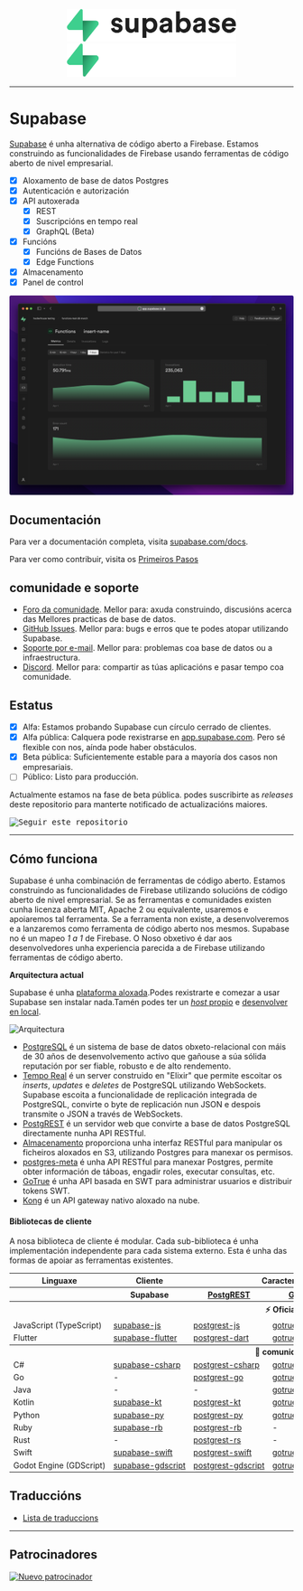 <p align="center">
<img width="300" src="https://raw.githubusercontent.com/supabase/supabase/master/packages/common/assets/images/supabase-logo-wordmark--light.svg#gh-light-mode-only">
<img width="300" src="https://raw.githubusercontent.com/supabase/supabase/master/packages/common/assets/images/supabase-logo-wordmark--dark.svg#gh-dark-mode-only">
</p>

---

# Supabase

[Supabase](https://supabase.com) é unha alternativa de código aberto a Firebase. Estamos construindo as funcionalidades de Firebase usando ferramentas de código aberto de nivel empresarial.

- [x] Aloxamento de base de datos Postgres
- [x] Autenticación e autorización
- [x] API autoxerada
  - [x] REST
  - [x] Suscripcións en tempo real
  - [x] GraphQL (Beta)
- [x] Funcións
  - [x] Funcións de Bases de Datos
  - [x] Edge Functions
- [x] Almacenamento
- [x] Panel de control

![Supabase Dashboard](https://raw.githubusercontent.com/supabase/supabase/master/apps/www/public/images/github/supabase-dashboard.png)

## Documentación

Para ver a documentación completa, visita [supabase.com/docs](https://supabase.com/docs).

Para ver como contribuir, visita os [Primeiros Pasos](../DEVELOPERS.md)

## comunidade e soporte

- [Foro da comunidade](https://github.com/supabase/supabase/discussions). Mellor para: axuda construindo, discusións acerca das Mellores practicas de base de datos.
- [GitHub Issues](https://github.com/supabase/supabase/issues). Mellor para: bugs e erros que te podes atopar utilizando Supabase.
- [Soporte por e-mail](https://supabase.com/docs/support#business-support). Mellor para: problemas coa base de datos ou a infraestructura.
- [Discord](https://discord.supabase.com). Mellor para: compartir as túas aplicacións e pasar tempo coa comunidade.

## Estatus

- [x] Alfa: Estamos probando Supabase cun círculo cerrado de clientes.
- [x] Alfa pública: Calquera pode rexistrarse en [app.supabase.com](https://app.supabase.com). Pero sé flexible con nos, aínda pode haber obstáculos.
- [x] Beta pública: Suficientemente estable para a mayoría dos casos non empresariais.
- [ ] Público: Listo para producción.

Actualmente estamos na fase de beta pública. podes suscribirte as _releases_ deste repositorio para manterte notificado de actualizacións maiores.

<kbd><img src="https://raw.githubusercontent.com/supabase/supabase/d5f7f413ab356dc1a92075cb3cee4e40a957d5b1/web/static/watch-repo.gif" alt="Seguir este repositorio"/></kbd>

---

## Cómo funciona

Supabase é unha combinación de ferramentas de código aberto. Estamos construindo as funcionalidades de Firebase utilizando solucións de código aberto de nivel empresarial. Se as ferramentas e comunidades existen cunha licenza aberta MIT, Apache 2 ou equivalente, usaremos e apoiaremos tal ferramenta. Se a ferramenta non existe, a desenvolveremos e a lanzaremos como ferramenta de código aberto nos mesmos. Supabase no é un mapeo _1 a 1_ de Firebase. O Noso obxetivo é dar aos desenvolvedores unha experiencia parecida a de Firebase utilizando ferramentas de código aberto.

**Arquitectura actual**

Supabase é unha [plataforma aloxada](https://app.supabase.com).Podes rexistrarte e comezar a usar Supabase sen instalar nada.Tamén podes ter un [_host_ propio](https://supabase.com/docs/guides/hosting/overview) e [desenvolver en local](https://supabase.com/docs/guides/local-development).

![Arquitectura](https://user-images.githubusercontent.com/70828596/187547862-ffa9d058-0c3a-4851-a3e7-92ccfca4b596.png)

- [PostgreSQL](https://www.postgresql.org/) é un sistema de base de datos obxeto-relacional con máis de 30 años de desenvolvemento activo que gañouse a súa sólida reputación por ser fiable, robusto e de alto rendemento.
- [Tempo Real](https://github.com/supabase/realtime) é un server construido en "Elixir" que permite escoitar os _inserts_, _updates_ e _deletes_ de PostgreSQL utilizando WebSockets. Supabase escoita a funcionalidade de replicación integrada de PostgreSQL, convirte o byte de replicación nun JSON e despois transmite o JSON a través de WebSockets.
- [PostgREST](http://postgrest.org/) é un servidor web que convirte a base de datos PostgreSQL directamente nunha API RESTful.
- [Almacenamento](https://github.com/supabase/storage-api) proporciona unha interfaz RESTful para manipular os ficheiros aloxados en S3, utilizando Postgres para manexar os permisos.
- [postgres-meta](https://github.com/supabase/postgres-meta) é unha API RESTful para manexar Postgres, permite obter información de táboas, engadir roles, executar consultas, etc.
- [GoTrue](https://github.com/netlify/gotrue) é unha API basada en SWT para administrar usuarios e distribuir tokens SWT.
- [Kong](https://github.com/Kong/kong) é un API gateway nativo aloxado na nube.

#### Bibliotecas de cliente

A nosa biblioteca de cliente é modular. Cada sub-biblioteca é unha implementación independente para cada sistema externo. Esta é unha das formas de apoiar as ferramentas existentes.

<table style="table-layout:fixed; white-space: nowrap;">
  <tr>
    <th>Linguaxe</th>
    <th>Cliente</th>
    <th colspan="5">Característica - Clientes (incluido no cliente de Supabase)</th>
  </tr>
  <tr>
    <th></th>
    <th>Supabase</th>
    <th><a href="https://github.com/postgrest/postgrest" target="_blank" rel="noopener noreferrer">PostgREST</a></th>
    <th><a href="https://github.com/supabase/gotrue" target="_blank" rel="noopener noreferrer">GoTrue</a></th>
    <th><a href="https://github.com/supabase/realtime" target="_blank" rel="noopener noreferrer">Realtime</a></th>
    <th><a href="https://github.com/supabase/storage-api" target="_blank" rel="noopener noreferrer">Storage</a></th>
    <th>Functions</th>
  </tr>
  <!-- TEMPLATE FOR NEW ROW -->
  <!-- START ROW
  <tr>
    <td>lang</td>
    <td><a href="https://github.com/supabase-community/supabase-lang" target="_blank" rel="noopener noreferrer">supabase-lang</a></td>
    <td><a href="https://github.com/supabase-community/postgrest-lang" target="_blank" rel="noopener noreferrer">postgrest-lang</a></td>
    <td><a href="https://github.com/supabase-community/gotrue-lang" target="_blank" rel="noopener noreferrer">gotrue-lang</a></td>
    <td><a href="https://github.com/supabase-community/realtime-lang" target="_blank" rel="noopener noreferrer">realtime-lang</a></td>
    <td><a href="https://github.com/supabase-community/storage-lang" target="_blank" rel="noopener noreferrer">storage-lang</a></td>
  </tr>
  END ROW -->
  <th colspan="7">⚡️ Oficial ⚡️</th>
  <tr>
    <td>JavaScript (TypeScript)</td>
    <td><a href="https://github.com/supabase/supabase-js" target="_blank" rel="noopener noreferrer">supabase-js</a></td>
    <td><a href="https://github.com/supabase/postgrest-js" target="_blank" rel="noopener noreferrer">postgrest-js</a></td>
    <td><a href="https://github.com/supabase/gotrue-js" target="_blank" rel="noopener noreferrer">gotrue-js</a></td>
    <td><a href="https://github.com/supabase/realtime-js" target="_blank" rel="noopener noreferrer">realtime-js</a></td>
    <td><a href="https://github.com/supabase/storage-js" target="_blank" rel="noopener noreferrer">storage-js</a></td>
    <td><a href="https://github.com/supabase/functions-js" target="_blank" rel="noopener noreferrer">functions-js</a></td>
  </tr>
    <tr>
    <td>Flutter</td>
    <td><a href="https://github.com/supabase/supabase-flutter" target="_blank" rel="noopener noreferrer">supabase-flutter</a></td>
    <td><a href="https://github.com/supabase/postgrest-dart" target="_blank" rel="noopener noreferrer">postgrest-dart</a></td>
    <td><a href="https://github.com/supabase/gotrue-dart" target="_blank" rel="noopener noreferrer">gotrue-dart</a></td>
    <td><a href="https://github.com/supabase/realtime-dart" target="_blank" rel="noopener noreferrer">realtime-dart</a></td>
    <td><a href="https://github.com/supabase/storage-dart" target="_blank" rel="noopener noreferrer">storage-dart</a></td>
    <td><a href="https://github.com/supabase/functions-dart" target="_blank" rel="noopener noreferrer">functions-dart</a></td>
  </tr>
  <th colspan="7">💚 comunidade💚</th>
  <tr>
    <td>C#</td>
    <td><a href="https://github.com/supabase-community/supabase-csharp" target="_blank" rel="noopener noreferrer">supabase-csharp</a></td>
    <td><a href="https://github.com/supabase-community/postgrest-csharp" target="_blank" rel="noopener noreferrer">postgrest-csharp</a></td>
    <td><a href="https://github.com/supabase-community/gotrue-csharp" target="_blank" rel="noopener noreferrer">gotrue-csharp</a></td>
    <td><a href="https://github.com/supabase-community/realtime-csharp" target="_blank" rel="noopener noreferrer">realtime-csharp</a></td>
    <td><a href="https://github.com/supabase-community/storage-csharp" target="_blank" rel="noopener noreferrer">storage-csharp</a></td>
    <td><a href="https://github.com/supabase-community/functions-csharp" target="_blank" rel="noopener noreferrer">functions-csharp</a></td>
  </tr>
  <tr>
    <td>Go</td>
    <td>-</td>
    <td><a href="https://github.com/supabase-community/postgrest-go" target="_blank" rel="noopener noreferrer">postgrest-go</a></td>
    <td><a href="https://github.com/supabase-community/gotrue-go" target="_blank" rel="noopener noreferrer">gotrue-go</a></td>
    <td>-</td>
    <td><a href="https://github.com/supabase-community/storage-go" target="_blank" rel="noopener noreferrer">storage-go</a></td>
    <td><a href="https://github.com/supabase-community/functions-go" target="_blank" rel="noopener noreferrer">functions-go</a></td>
  </tr>
  <tr>
    <td>Java</td>
    <td>-</td>
    <td>-</td>
    <td><a href="https://github.com/supabase-community/gotrue-java" target="_blank" rel="noopener noreferrer">gotrue-java</a></td>
    <td>-</td>
    <td><a href="https://github.com/supabase-community/storage-java" target="_blanke" rel="noopener noreferrer">storage-java</a></td>
    <td>-</td>
  </tr>
  <tr>
    <td>Kotlin</td>
    <td><a href="https://github.com/supabase-community/supabase-kt" target="_blank" rel="noopener noreferrer">supabase-kt</a></td>
    <td><a href="https://github.com/supabase-community/postgrest-kt" target="_blank" rel="noopener noreferrer">postgrest-kt</a></td>
    <td><a href="https://github.com/supabase-community/gotrue-kt" target="_blank" rel="noopener noreferrer">gotrue-kt</a></td>
    <td><a href="https://github.com/supabase-community/supabase-kt/tree/master/Realtime" target="_blank" rel="noopener noreferrer">realtime-kt</a></td>
    <td><a href="https://github.com/supabase-community/supabase-kt/tree/master/Storage" target="_blank" rel="noopener noreferrer">storage-kt</a></td>
    <td><a href="https://github.com/supabase-community/supabase-kt/tree/master/Functions" target="_blank" rel="noopener noreferrer">functions-kt</a></td>
  </tr>
  <tr>
    <td>Python</td>
    <td><a href="https://github.com/supabase-community/supabase-py" target="_blank" rel="noopener noreferrer">supabase-py</a></td>
    <td><a href="https://github.com/supabase-community/postgrest-py" target="_blank" rel="noopener noreferrer">postgrest-py</a></td>
    <td><a href="https://github.com/supabase-community/gotrue-py" target="_blank" rel="noopener noreferrer">gotrue-py</a></td>
    <td><a href="https://github.com/supabase-community/realtime-py" target="_blank" rel="noopener noreferrer">realtime-py</a></td>
    <td><a href="https://github.com/supabase-community/storage-py" target="_blank" rel="noopener noreferrer">storage-py</a></td>
    <td><a href="https://github.com/supabase-community/functions-py" target="_blank" rel="noopener noreferrer">functions-py</a></td>
  </tr>
  <tr>
    <td>Ruby</td>
    <td><a href="https://github.com/supabase-community/supabase-rb" target="_blank" rel="noopener noreferrer">supabase-rb</a></td>
    <td><a href="https://github.com/supabase-community/postgrest-rb" target="_blank" rel="noopener noreferrer">postgrest-rb</a></td>
    <td>-</td>
    <td>-</td>
    <td>-</td>
    <td>-</td>
  </tr>
  <tr>
    <td>Rust</td>
    <td>-</td>
    <td><a href="https://github.com/supabase-community/postgrest-rs" target="_blank" rel="noopener noreferrer">postgrest-rs</a></td>
    <td>-</td>
    <td>-</td>
    <td>-</td>
    <td>-</td>
  </tr>
  <tr>
    <td>Swift</td>
    <td><a href="https://github.com/supabase-community/supabase-swift" target="_blank" rel="noopener noreferrer">supabase-swift</a></td>
    <td><a href="https://github.com/supabase-community/postgrest-swift" target="_blank" rel="noopener noreferrer">postgrest-swift</a></td>
    <td><a href="https://github.com/supabase-community/gotrue-swift" target="_blank" rel="noopener noreferrer">gotrue-swift</a></td>
    <td><a href="https://github.com/supabase-community/realtime-swift" target="_blank" rel="noopener noreferrer">realtime-swift</a></td>
    <td><a href="https://github.com/supabase-community/storage-swift" target="_blank" rel="noopener noreferrer">storage-swift</a></td>
    <td><a href="https://github.com/supabase-community/functions-swift" target="_blank" rel="noopener noreferrer">functions-swift</a></td>
  </tr>
  <tr>
    <td>Godot Engine (GDScript)</td>
    <td><a href="https://github.com/supabase-community/godot-engine.supabase" target="_blank" rel="noopener noreferrer">supabase-gdscript</a></td>
    <td><a href="https://github.com/supabase-community/postgrest-gdscript" target="_blank" rel="noopener noreferrer">postgrest-gdscript</a></td>
    <td><a href="https://github.com/supabase-community/gotrue-gdscript" target="_blank" rel="noopener noreferrer">gotrue-gdscript</a></td>
    <td><a href="https://github.com/supabase-community/realtime-gdscript" target="_blank" rel="noopener noreferrer">realtime-gdscript</a></td>
    <td><a href="https://github.com/supabase-community/storage-gdscript" target="_blank" rel="noopener noreferrer">storage-gdscript</a></td>
    <td><a href="https://github.com/supabase-community/functions-gdscript" target="_blank" rel="noopener noreferrer">functions-gdscript</a></td>
  </tr>
</table>

<!--- Remove this list if you're traslating to another language, it's hard to keep updated across multiple files-->
<!--- Keep only the link to the list of translation files-->

## Traduccións

- [Lista de traduccions](/i18n/languages.md) <!--- Keep only the this-->

---

## Patrocinadores

[![Nuevo patrocinador](https://user-images.githubusercontent.com/10214025/90518111-e74bbb00-e198-11ea-8f88-c9e3c1aa4b5b.png)](https://github.com/sponsors/supabase)
